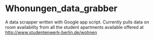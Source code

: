 Whonungen_data_grabber
======================

A data scrapper written with Google app script. Currently pulls data on room availability from all the student apartments available offered at
http://www.studentenwerk-berlin.de/wohnen
